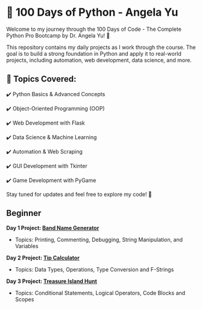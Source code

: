 # 🚀 100 Days of Python - Angela Yu
Welcome to my journey through the 100 Days of Code - The Complete Python Pro Bootcamp by Dr. Angela Yu! 🎯

This repository contains my daily projects as I work through the course. The goal is to build a strong foundation in Python and apply it to real-world projects, including automation, web development, data science, and more.

## 📌 Topics Covered:
✔️ Python Basics & Advanced Concepts

✔️ Object-Oriented Programming (OOP)

✔️ Web Development with Flask

✔️ Data Science & Machine Learning

✔️ Automation & Web Scraping

✔️ GUI Development with Tkinter

✔️ Game Development with PyGame

Stay tuned for updates and feel free to explore my code! 🚀

## Beginner
**Day 1 Project: [Band Name Generator](https://github.com/InaJaweed/100-Days-Python/tree/main/Day01)**
- Topics: Printing, Commenting, Debugging, String Manipulation, and Variables

**Day 2 Project: [Tip Calculator](https://github.com/InaJaweed/100-Days-Python/tree/main/Day02)**
- Topics: Data Types, Operations, Type Conversion and F-Strings

**Day 3 Project: [Treasure Island Hunt](https://github.com/InaJaweed/100-Days-Python/tree/main/Day03)**
- Topics: Conditional Statements, Logical Operators, Code Blocks and Scopes
